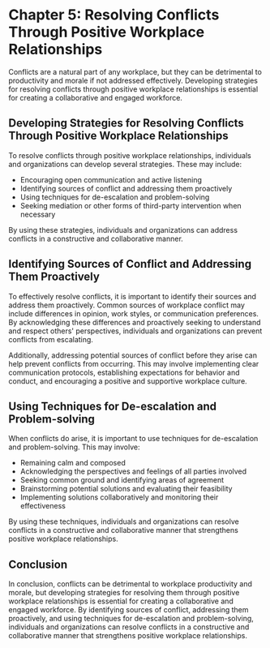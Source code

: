 Chapter 5: Resolving Conflicts Through Positive Workplace Relationships
=======================================================================

Conflicts are a natural part of any workplace, but they can be detrimental to productivity and morale if not addressed effectively. Developing strategies for resolving conflicts through positive workplace relationships is essential for creating a collaborative and engaged workforce.

Developing Strategies for Resolving Conflicts Through Positive Workplace Relationships
--------------------------------------------------------------------------------------

To resolve conflicts through positive workplace relationships, individuals and organizations can develop several strategies. These may include:

* Encouraging open communication and active listening
* Identifying sources of conflict and addressing them proactively
* Using techniques for de-escalation and problem-solving
* Seeking mediation or other forms of third-party intervention when necessary

By using these strategies, individuals and organizations can address conflicts in a constructive and collaborative manner.

Identifying Sources of Conflict and Addressing Them Proactively
---------------------------------------------------------------

To effectively resolve conflicts, it is important to identify their sources and address them proactively. Common sources of workplace conflict may include differences in opinion, work styles, or communication preferences. By acknowledging these differences and proactively seeking to understand and respect others' perspectives, individuals and organizations can prevent conflicts from escalating.

Additionally, addressing potential sources of conflict before they arise can help prevent conflicts from occurring. This may involve implementing clear communication protocols, establishing expectations for behavior and conduct, and encouraging a positive and supportive workplace culture.

Using Techniques for De-escalation and Problem-solving
------------------------------------------------------

When conflicts do arise, it is important to use techniques for de-escalation and problem-solving. This may involve:

* Remaining calm and composed
* Acknowledging the perspectives and feelings of all parties involved
* Seeking common ground and identifying areas of agreement
* Brainstorming potential solutions and evaluating their feasibility
* Implementing solutions collaboratively and monitoring their effectiveness

By using these techniques, individuals and organizations can resolve conflicts in a constructive and collaborative manner that strengthens positive workplace relationships.

Conclusion
----------

In conclusion, conflicts can be detrimental to workplace productivity and morale, but developing strategies for resolving them through positive workplace relationships is essential for creating a collaborative and engaged workforce. By identifying sources of conflict, addressing them proactively, and using techniques for de-escalation and problem-solving, individuals and organizations can resolve conflicts in a constructive and collaborative manner that strengthens positive workplace relationships.
